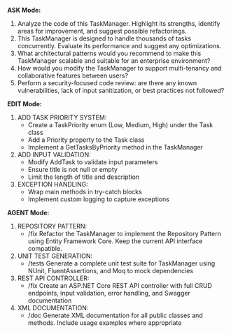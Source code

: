 **ASK Mode:**

1. Analyze the code of this TaskManager. Highlight its strengths, identify areas for improvement, and suggest possible refactorings.
2. This TaskManager is designed to handle thousands of tasks concurrently. Evaluate its performance and suggest any optimizations.
3. What architectural patterns would you recommend to make this TaskManager scalable and suitable for an enterprise environment?
4. How would you modify the TaskManager to support multi-tenancy and collaborative features between users?
5. Perform a security-focused code review: are there any known vulnerabilities, lack of input sanitization, or best practices not followed?

**EDIT Mode:**

1. ADD TASK PRIORITY SYSTEM:
   * Create a TaskPriority enum (Low, Medium, High) under the Task class
   * Add a Priority property to the Task class
   * Implement a GetTasksByPriority method in the TaskManager
2. ADD INPUT VALIDATION:
   * Modify AddTask to validate input parameters
   * Ensure title is not null or empty
   * Limit the length of title and description
3. EXCEPTION HANDLING:
   * Wrap main methods in try-catch blocks
   * Implement custom logging to capture exceptions

**AGENT Mode:**
1. REPOSITORY PATTERN:
   * /fix Refactor the TaskManager to implement the Repository Pattern using Entity Framework Core. Keep the current API interface compatible.
2. UNIT TEST GENERATION:
   * /tests Generate a complete unit test suite for TaskManager using NUnit, FluentAssertions, and Moq to mock dependencies
3. REST API CONTROLLER:
   * /fix Create an ASP.NET Core REST API controller with full CRUD endpoints, input validation, error handling, and Swagger documentation
4. XML DOCUMENTATION:
   * /doc Generate XML documentation for all public classes and methods. Include usage examples where appropriate
